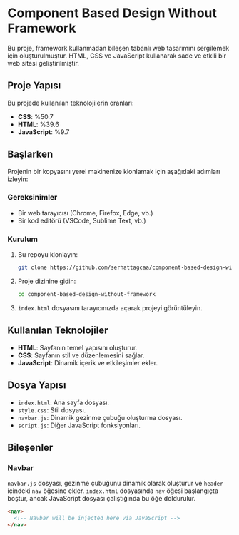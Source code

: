 # Component Based Design Without Framework

Bu proje, framework kullanmadan bileşen tabanlı web tasarımını sergilemek için oluşturulmuştur. HTML, CSS ve JavaScript kullanarak sade ve etkili bir web sitesi geliştirilmiştir.

## Proje Yapısı

Bu projede kullanılan teknolojilerin oranları:
- **CSS**: %50.7
- **HTML**: %39.6
- **JavaScript**: %9.7

## Başlarken

Projenin bir kopyasını yerel makinenize klonlamak için aşağıdaki adımları izleyin:

### Gereksinimler

- Bir web tarayıcısı (Chrome, Firefox, Edge, vb.)
- Bir kod editörü (VSCode, Sublime Text, vb.)

### Kurulum

1. Bu repoyu klonlayın:

    ```sh
    git clone https://github.com/serhattagcaa/component-based-design-without-framework.git
    ```

2. Proje dizinine gidin:

    ```sh
    cd component-based-design-without-framework
    ```

3. `index.html` dosyasını tarayıcınızda açarak projeyi görüntüleyin.

## Kullanılan Teknolojiler

- **HTML**: Sayfanın temel yapısını oluşturur.
- **CSS**: Sayfanın stil ve düzenlemesini sağlar.
- **JavaScript**: Dinamik içerik ve etkileşimler ekler.

## Dosya Yapısı

- `index.html`: Ana sayfa dosyası.
- `style.css`: Stil dosyası.
- `navbar.js`: Dinamik gezinme çubuğu oluşturma dosyası.
- `script.js`: Diğer JavaScript fonksiyonları.

## Bileşenler

### Navbar

`navbar.js` dosyası, gezinme çubuğunu dinamik olarak oluşturur ve `header` içindeki `nav` öğesine ekler. `index.html` dosyasında `nav` öğesi başlangıçta boştur, ancak JavaScript dosyası çalıştığında bu öğe doldurulur.

```html
<nav>
  <!-- Navbar will be injected here via JavaScript -->
</nav>
